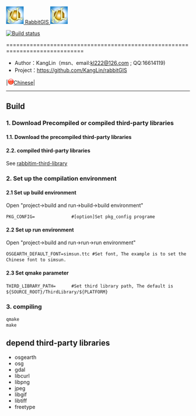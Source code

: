 [![Logon](Resource/png/AppIcon.png) RabbitGIS ![Logon](Resource/png/AppIcon.png)](https://github.com/KangLin/RabbitGIS)

[![Build status](https://ci.appveyor.com/api/projects/status/qjqrq2pyo4qejxtv?svg=true)](https://ci.appveyor.com/project/KangLin/rabbitgis)

=============================================================================

* Author：KangLin（msn、email:kl222@126.com ; QQ:16614119)
* Project：https://github.com/KangLin/rabbitGIS  

|[<img src="Resource/png/china.png" alt="Chinese" title="Chinese" width="16" height="16" />Chinese](README_ZH.md)|

-----------------------------------------------------------------------------
## Build
### 1. Download Precompiled or compiled third-party libraries
#### 1.1. Download the precompiled third-party libraries

#### 2.2. compiled third-party libraries
See [rabbitim-third-library](https://github.com/KangLin/rabbitim-third-library)

### 2. Set up the compilation environment
#### 2.1 Set up build environment
Open "project->build and run->build->build environment"

    PKG_CONFIG=              #[option]Set pkg_config programe

#### 2.2 Set up run environment
Open "project->build and run->run->run environment"

    OSGEARTH_DEFAULT_FONT=simsun.ttc #Set font, The example is to set the Chinese font to simsun.

#### 2.3 Set qmake parameter

    THIRD_LIBRARY_PATH=      #Set third library path, The default is ${SOURCE_ROOT}/ThirdLibrary/${PLATFORM}

### 3. compiling

    qmake
    make

## depend third-party libraries
* osgearth
* osg
* gdal
* libcurl
* libpng
* jpeg
* libgif
* libtiff
* freetype
